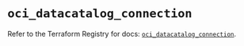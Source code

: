 # `oci_datacatalog_connection`

Refer to the Terraform Registry for docs: [`oci_datacatalog_connection`](https://registry.terraform.io/providers/oracle/oci/7.19.0/docs/resources/datacatalog_connection).
